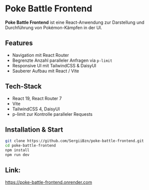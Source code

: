 # Poke Battle Frontend

**Poke Battle Frontend** ist eine React-Anwendung zur Darstellung und Durchführung von Pokémon-Kämpfen in der UI.

## Features
- Navigation mit React Router  
- Begrenzte Anzahl paralleler Anfragen via `p-limit`  
- Responsive UI mit TailwindCSS & DaisyUI  
- Sauberer Aufbau mit React / Vite  

## Tech-Stack
- React 19, React Router 7  
- Vite  
- TailwindCSS 4, DaisyUI  
- p-limit zur Kontrolle paralleler Requests  

## Installation & Start
```bash
git clone https://github.com/SergiiBzn/poke-battle-frontend.git
cd poke-battle-frontend
npm install
npm run dev
```

## Link:
https://poke-battle-frontend.onrender.com
